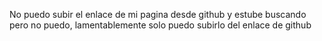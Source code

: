  No puedo subir el enlace de mi pagina desde github y estube buscando pero no puedo, lamentablemente solo puedo subirlo del enlace de github
